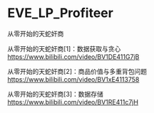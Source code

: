# EVE_LP_Profiteer
从零开始的天蛇奸商

从零开始的天蛇奸商[1]：数据获取与贪心
https://www.bilibili.com/video/BV1DE411G7jB

从零开始的天蛇奸商[2]：商品价值与多重背包问题
https://www.bilibili.com/video/BV1xE4113758

从零开始的天蛇奸商[3]：数据存储
https://www.bilibili.com/video/BV1RE411c7jH

